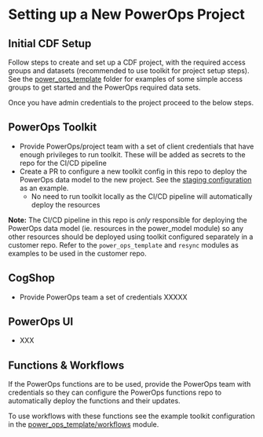 # Setting up a New PowerOps Project

## Initial CDF Setup

Follow steps to create and set up a CDF project, with the required access groups and datasets (recommended to use toolkit for project setup steps). See the [power_ops_template](toolkit/modules/power_ops_template/) folder for examples of some simple access groups to get started and the PowerOps required data sets.

Once you have admin credentials to the project proceed to the below steps.

## PowerOps Toolkit

- Provide PowerOps/project team with a set of client credentials that have enough privileges to run toolkit. These will be added as secrets to the repo for the CI/CD pipeline
- Create a PR to configure a new toolkit config in this repo to deploy the PowerOps data model to the new project. See the [staging configuration](toolkit/config.staging.yaml) as an example.
  - No need to run toolkit locally as the CI/CD pipeline will automatically deploy the resources

**Note:** The CI/CD pipeline in this repo is *only* responsible for deploying the PowerOps data model (ie. resources in the power_model module) so any other resources should be deployed using toolkit configured separately in a customer repo. Refer to the `power_ops_template` and `resync` modules as examples to be used in the customer repo.

## CogShop

- Provide PowerOps team a set of credentials XXXXX

## PowerOps UI

- XXX

## Functions & Workflows

If the PowerOps functions are to be used, provide the PowerOps team with credentials so they can configure the PowerOps functions repo to automatically deploy the functions and their updates.

To use workflows with these functions see the example toolkit configuration in the [power_ops_template/workflows](toolkit/power_ops_template/workflows) module.
